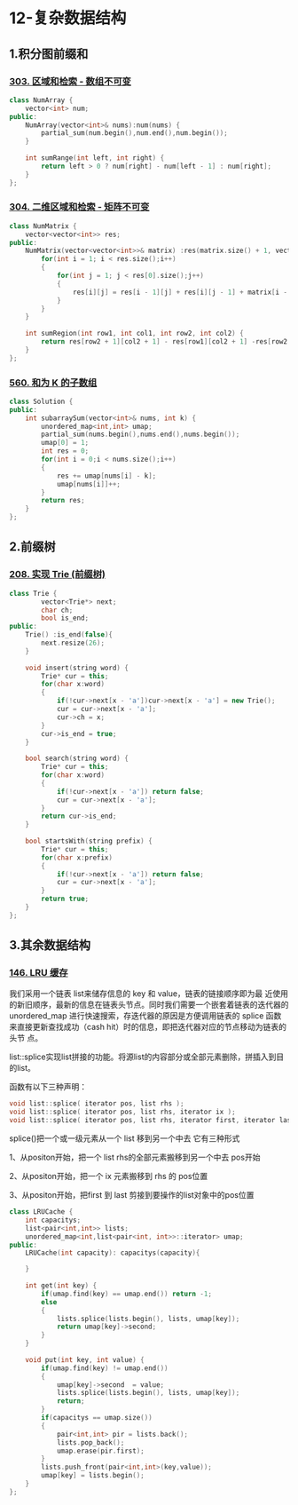 # 12-复杂数据结构

## 1.积分图前缀和

### [303. 区域和检索 - 数组不可变](https://leetcode.cn/problems/range-sum-query-immutable/)

```cpp
class NumArray {
    vector<int> num;
public:
    NumArray(vector<int>& nums):num(nums) {
        partial_sum(num.begin(),num.end(),num.begin());
    }
    
    int sumRange(int left, int right) {
        return left > 0 ? num[right] - num[left - 1] : num[right];
    }
};

```

### [304. 二维区域和检索 - 矩阵不可变](https://leetcode.cn/problems/range-sum-query-2d-immutable/)

```cpp
class NumMatrix {
    vector<vector<int>> res;
public:
    NumMatrix(vector<vector<int>>& matrix) :res(matrix.size() + 1, vector<int>(matrix[0].size() + 1,0)){
        for(int i = 1; i < res.size();i++)
        {
            for(int j = 1; j < res[0].size();j++)
            {
                res[i][j] = res[i - 1][j] + res[i][j - 1] + matrix[i - 1][j - 1] - res[i - 1][j - 1];
            }
        }
    }
    
    int sumRegion(int row1, int col1, int row2, int col2) {
        return res[row2 + 1][col2 + 1] - res[row1][col2 + 1] -res[row2 + 1][col1] + res[row1][col1];
    }
};
```

### [560. 和为 K 的子数组](https://leetcode.cn/problems/subarray-sum-equals-k/)

```cpp
class Solution {
public:
    int subarraySum(vector<int>& nums, int k) {
        unordered_map<int,int> umap;
        partial_sum(nums.begin(),nums.end(),nums.begin());
        umap[0] = 1;
        int res = 0;
        for(int i = 0;i < nums.size();i++)
        {
            res += umap[nums[i] - k];
            umap[nums[i]]++;
        }
        return res;
    }
};
```



## 2.前缀树

### [208. 实现 Trie (前缀树)](https://leetcode.cn/problems/implement-trie-prefix-tree/)

```cpp
class Trie {
        vector<Trie*> next;
        char ch;
        bool is_end;
public:
    Trie() :is_end(false){
        next.resize(26);
    }
    
    void insert(string word) {
        Trie* cur = this;
        for(char x:word)
        {
            if(!cur->next[x - 'a'])cur->next[x - 'a'] = new Trie();
            cur = cur->next[x - 'a'];
            cur->ch = x;
        }
        cur->is_end = true;
    }
    
    bool search(string word) {
        Trie* cur = this;
        for(char x:word)
        {
            if(!cur->next[x - 'a']) return false;
            cur = cur->next[x - 'a'];
        }
        return cur->is_end;
    }
    
    bool startsWith(string prefix) {
        Trie* cur = this;
        for(char x:prefix)
        {
            if(!cur->next[x - 'a']) return false;
            cur = cur->next[x - 'a'];
        }
        return true;
    }
};

```



## 3.其余数据结构

### [146. LRU 缓存](https://leetcode.cn/problems/lru-cache/)

我们采用一个链表 list来储存信息的 key 和 value，链表的链接顺序即为最 近使用的新旧顺序，最新的信息在链表头节点。同时我们需要一个嵌套着链表的迭代器的 unordered_map 进行快速搜索，存迭代器的原因是方便调用链表的 splice 函数来直接更新查找成功（cash hit）时的信息，即把迭代器对应的节点移动为链表的头节 点。

list::splice实现list拼接的功能。将源list的内容部分或全部元素删除，拼插入到目的list。

函数有以下三种声明：

```cpp
void list::splice( iterator pos, list rhs );
void list::splice( iterator pos, list rhs, iterator ix ); 
void list::splice( iterator pos, list rhs, iterator first, iterator last );
```

splice()把一个或一级元素从一个 list 移到另一个中去 它有三种形式

1、从positon开始，把一个 list  rhs的全部元素搬移到另一个中去 pos开始

2、从positon开始，把一个 ix 元素搬移到 rhs 的 pos位置

3、从positon开始，把first 到 last 剪接到要操作的list对象中的pos位置

```cpp
class LRUCache {
    int capacitys;
    list<pair<int,int>> lists;
    unordered_map<int,list<pair<int, int>>::iterator> umap;
public:
    LRUCache(int capacity): capacitys(capacity){

    }
    
    int get(int key) {
        if(umap.find(key) == umap.end()) return -1;
        else
        {
            lists.splice(lists.begin(), lists, umap[key]);
            return umap[key]->second;
        }
    }
    
    void put(int key, int value) {
        if(umap.find(key) != umap.end()) 
        {
            umap[key]->second  = value;
            lists.splice(lists.begin(), lists, umap[key]);
            return;
        }
        if(capacitys == umap.size())
        {
            pair<int,int> pir = lists.back();
            lists.pop_back();
            umap.erase(pir.first);
        }
        lists.push_front(pair<int,int>(key,value));
        umap[key] = lists.begin();
    }
};
```

